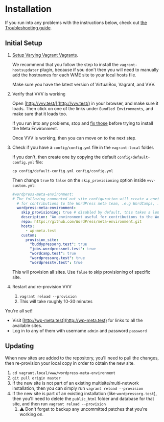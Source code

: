 # Installation

If you run into any problems with the instructions below, check out [the Troubleshooting guide](./troubleshooting.md).


## Initial Setup

1. [Setup Varying Vagrant Vagrants](https://varyingvagrantvagrants.org/docs/en-US/installation/).

	We recommend that you follow the step to install the `vagrant-hostsupdater` plugin, because if you don't then
	you will need to manually add the hostnames for each WME site to your local hosts file.

	Make sure you have the latest version of VirtualBox, Vagrant, and VVV.

1. Verify that VVV is working

	Open [http://vvv.test/](http://vvv.test/) in your browser, and make sure it loads. Then click on one of the links under `Bundled Environments`, and make sure that it loads too.

	If you run into any problems, stop and [fix those](https://varyingvagrantvagrants.org/docs/en-US/troubleshooting/) before trying to install the Meta Environment.

	Once VVV is working, then you can move on to the next step.

1. Check if you have a `config/config.yml` file in the `vagrant-local` folder.

	If you don't, then create one by copying the default `config/default-config.yml` file:

	`cp config/default-config.yml config/config.yml`

	Then change `true` to `false` on the `skip_provisioning` option inside `vvv-custom.yml`:

	```yml
	#wordpress-meta-environment:
	# The following commented out site configuration will create a environment useful
	  # for contributions to the WordPress meta team, .e.g WordCamps, .org, etc:
	  wordpress-meta-environment:
	    skip_provisioning: true # disabled by default, this takes a long time to provision
	    description: "An environment useful for contributions to the WordPress meta team."
	    repo: https://github.com/WordPress/meta-environment.git
	    hosts:
	      - wp-meta.test
	    custom:
	      provision_site:
	        "buddypressorg.test": true
	        "jobs.wordpressnet.test": true
	        "wordcamp.test": true
	        "wordpressorg.test": true
	        "wordpresstv.test": true
	```

	This will provision all sites. Use `false` to skip provisioning of specific site.

1. Restart and re-provision VVV
	1. `vagrant reload --provision`
	1. This will take roughly 10-30 minutes


You're all set!

* Visit [http://wp-meta.test](http://wp-meta.test) for links to all the available sites.
* Log in to any of them with username `admin` and password `password`


## Updating

When new sites are added to the repository, you'll need to pull the changes, then re-provision your local copy in
order to obtain the new site.

1. `cd vagrant.local/www/wordpress-meta-environment`
1. `git pull origin master`
1. If the new site is not part of an existing multisite/multi-network installation, then you can simply run
`vagrant reload --provision`
1. If the new site is part of an existing installation (like `wordpressorg.test`),
then you'll need to delete the `public_html` folder and database for that site, and then run
`vagrant reload --provision`
	1. ⚠️ Don't forget to backup any uncommitted patches that you're working on.

